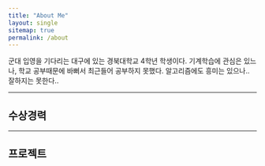 ```yaml
---
title: "About Me"
layout: single
sitemap: true
permalink: /about
---
```


군대 입영을 기다리는 대구에 있는 경북대학교 4학년 학생이다.
기계학습에 관심은 있느나, 학교 공부때문에 바뻐서 최근들어 공부하지 못했다.
알고리즘에도 흥미는 있으나.. 잘하지는 못한다..

---
## 수상경력
---
## 프로젝트
